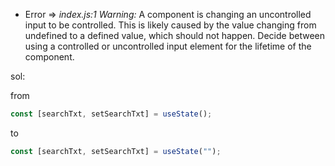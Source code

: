 - Error => _index.js:1 Warning:_ A component is changing an uncontrolled input to be controlled. This is likely caused by the value changing from undefined to a defined value, which should not happen. Decide between using a controlled or uncontrolled input element for the lifetime of the component.

sol:

from

```js
const [searchTxt, setSearchTxt] = useState();
```

to

```js
const [searchTxt, setSearchTxt] = useState("");
```
